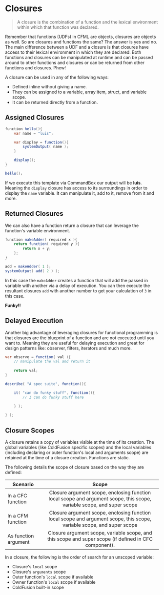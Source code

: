 # Closures

> A closure is the combination of a function and the lexical environment within which that function was declared.

Remember that functions (UDFs) in CFML are objects, closures are objects as well.  So are closures and functions the same? The answer is yes and no.  The main difference between a UDF and a closure is that closures have access to their lexical environment in which they are declared.  Both functions and closures can be manipulated at runtime and can be passed around to other functions and closures or can be returned from other functions and closures. Phew!

A closure can be used in any of the following ways:

* Defined inline without giving a name. 
* They can be assigned to a variable, array item, struct, and variable scope. 
* It can be returned directly from a function.

## Assigned Closures

```java
function hello(){
    var name = "luis";

    var display = function(){
        systemOutput( name );
    }

    display();
}

hello();
```

If we execute this template via CommandBox our output will be **luis**. Meaning the `display` closure has access to its surroundings in order to display the `name` variable.  It can manipulate it, add to it, remove from it and more.

## Returned Closures
 
We can also have a function return a closure that can leverage the function's variable environment.

```java
function makeAdder( required x ){
	return function( required y ){
		return x + y;
	};
}

add = makeAdder( 1 );
systemOutput( add( 2 ) );
```

In this case the `makeAdder` creates a function that will add the passed in variable with another via a delay of execution.  You can then execute the resultant closures `add` with another number to get your calculation of `3` in this case.

**Funky!!**

## Delayed Execution

Another big advantage of leveraging closures for functional programming is that closures are the blueprint of a function and are not executed until you want to. Meaning they are useful for delaying execution and great for design patterns like: observer, filters, iterators and much more.

```java
var observe = function( val ){
    // manipulate the val and return it
    
    return val;
}

describe( "A spec suite", function(){

    it( "can do funky stuff", function(){
        // I can do funky stuff here
        
    } );

} );
```

## Closure Scopes

A closure retains a copy of variables visible at the time of its creation. The global variables (like ColdFusion specific scopes) and the local variables (including declaring or outer function's local and arguments scope) are retained at the time of a closure creation. Functions are static.

The following details the scope of closure based on the way they are defined:

| Scenario      | Scope         |
| ------------- |:-------------:|
| In a CFC function      | Closure argument scope, enclosing function local scope and argument scope, this scope, variable scope, and super scope |
| In a CFM function      | Closure argument scope, enclosing function local scope and argument scope, this scope, variable scope, and super scope|
| As function argument| Closure argument scope, variable scope, and this scope and super scope (if defined in CFC component).      |

In a closure, the following is the order of search for an unscoped variable:

- Closure's `local` scope
- Closure's `arguments` scope
- Outer function's `local` scope if available
- Owner function's `local` scope if available
- ColdFusion built-in scope

##